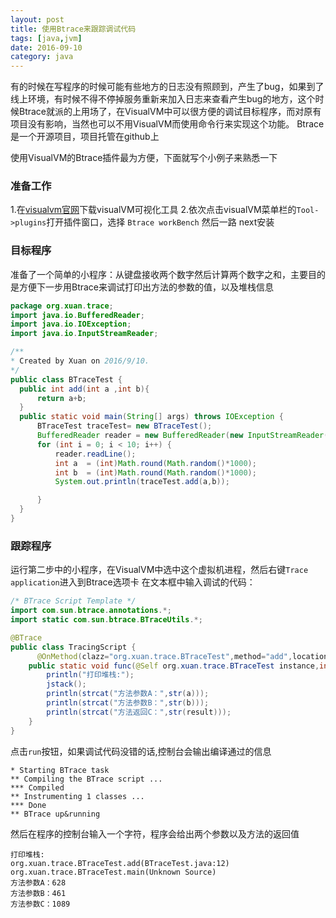 ```yaml
---
layout: post
title: 使用Btrace来跟踪调试代码
tags: [java,jvm]
date: 2016-09-10
category: java
---
```


有的时候在写程序的时候可能有些地方的日志没有照顾到，产生了bug，如果到了线上环境，有时候不得不停掉服务重新来加入日志来查看产生bug的地方，这个时候Btrace就派的上用场了，在VisualVM中可以很方便的调试目标程序，而对原有项目没有影响，当然也可以不用VisualVM而使用命令行来实现这个功能。
Btrace是一个开源项目，项目托管在github上


使用VisualVM的Btrace插件最为方便，下面就写个小例子来熟悉一下


### 准备工作
1.在[visualvm官网](https://visualvm.java.net/download.html )下载visualVM可视化工具
2.依次点击visualVM菜单栏的`Tool->plugins`打开插件窗口，选择  `Btrace workBench` 然后一路 next安装


### 目标程序
  准备了一个简单的小程序：从键盘接收两个数字然后计算两个数字之和，主要目的是方便下一步用Btrace来调试打印出方法的参数的值，以及堆栈信息

  ```java
package org.xuan.trace;
import java.io.BufferedReader;
import java.io.IOException;
import java.io.InputStreamReader;

/**
 * Created by Xuan on 2016/9/10.
 */
public class BTraceTest {
    public int add(int a ,int b){
        return a+b;
    }
    public static void main(String[] args) throws IOException {
        BTraceTest traceTest= new BTraceTest();
        BufferedReader reader = new BufferedReader(new InputStreamReader(System.in));
        for (int i = 0; i < 10; i++) {
            reader.readLine();
            int a  = (int)Math.round(Math.random()*1000);
            int b  = (int)Math.round(Math.random()*1000);
            System.out.println(traceTest.add(a,b));

        }
    }
}

```
<!-- more -->
### 跟踪程序
运行第二步中的小程序，在VisualVM中选中这个虚拟机进程，然后右键`Trace application`进入到Btrace选项卡
在文本框中输入调试的代码：

```java
/* BTrace Script Template */
import com.sun.btrace.annotations.*;
import static com.sun.btrace.BTraceUtils.*;

@BTrace
public class TracingScript {
	  @OnMethod(clazz="org.xuan.trace.BTraceTest",method="add",location=@Location(Kind.RETURN))
    public static void func(@Self org.xuan.trace.BTraceTest instance,int a,int b,@Return int result){
        println("打印堆栈:");
        jstack();
        println(strcat("方法参数A：",str(a)));
        println(strcat("方法参数B：",str(b)));   
        println(strcat("方法返回C：",str(result)));
    }
}
```

点击`run`按钮，如果调试代码没错的话,控制台会输出编译通过的信息

```shell
* Starting BTrace task
** Compiling the BTrace script ...
*** Compiled
** Instrumenting 1 classes ...
*** Done
** BTrace up&running
```

然后在程序的控制台输入一个字符，程序会给出两个参数以及方法的返回值

```shell
打印堆栈:
org.xuan.trace.BTraceTest.add(BTraceTest.java:12)
org.xuan.trace.BTraceTest.main(Unknown Source)
方法参数A：628
方法参数B：461
方法参数C：1089
```
